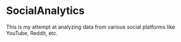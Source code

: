 # SocialAnalytics
This is my attempt at analyzing data from various social platforms like YouTube, Reddit, etc.
